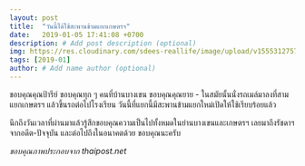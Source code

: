 ```yaml
---
layout: post
title:  "วันนี้ได้ใช้สะพานข้ามแยกเกษตรฯ"
date:   2019-01-05 17:41:08 +0700
description: # Add post description (optional)
img: https://res.cloudinary.com/sdees-reallife/image/upload/v1555312757/image_big_5b6d4b4759c52.jpg # Add image post (optional)
tags: [2019-01]
author: # Add name author (optional)
---
```

ขอบคุณคุณป้ารีย์ ขอบคุณทุก ๆ คนที่บ้านบางเขน ขอบคุณคุณยาย - ในสมัยนั้นนั่งรถเมล์มาลงที่สามแยกเกษตรฯ แล้วขึ้นรถต่อไปโรงเรียน วันนี้ที่แยกนี้มีสะพานข้ามแยกใหม่เปิดให้ใช้เรียบร้อยแล้ว

นึกถึงวันเวลาที่ผ่านมาแล้วรู้สึกขอบคุณความเป็นไปทั้งหมดในย่านบางเขนและเกษตรฯ เลยมาถึงรัชดาฯ จากอดีต-ปัจจุบัน และต่อไปถึงในอนาคตด้วย ขอบคุณนะครับ

*ขอบคุณภาพประกอบจาก thaipost.net*
